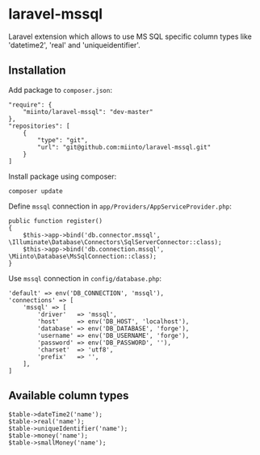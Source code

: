 # laravel-mssql
Laravel extension which allows to use MS SQL specific column types like 'datetime2', 'real' and 'uniqueidentifier'.

## Installation
Add package to `composer.json`:

    "require": {
        "miinto/laravel-mssql": "dev-master"
    },
    "repositories": [
        {
            "type": "git",
            "url": "git@github.com:miinto/laravel-mssql.git"
        }
    ]

Install package using composer:

	composer update

Define `mssql` connection in `app/Providers/AppServiceProvider.php`:

    public function register()
    {
        $this->app->bind('db.connector.mssql', \Illuminate\Database\Connectors\SqlServerConnector::class);
        $this->app->bind('db.connection.mssql', \Miinto\Database\MsSqlConnection::class);
    }

Use `mssql` connection in `config/database.php`:

    'default' => env('DB_CONNECTION', 'mssql'),
    'connections' => [
        'mssql' => [
            'driver'   => 'mssql',
            'host'     => env('DB_HOST', 'localhost'),
            'database' => env('DB_DATABASE', 'forge'),
            'username' => env('DB_USERNAME', 'forge'),
            'password' => env('DB_PASSWORD', ''),
            'charset'  => 'utf8',
            'prefix'   => '',
        ],
    ]

## Available column types

	$table->dateTime2('name');
	$table->real('name');
	$table->uniqueIdentifier('name');
	$table->money('name');
	$table->smallMoney('name');
